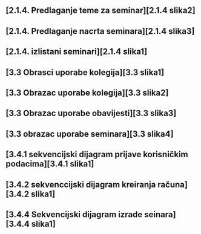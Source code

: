 ## [2.1.4. Predlaganje teme za seminar][2.1.4 slika2]
## [2.1.4. Predlaganje nacrta seminara][2.1.4 slika3]
## [2.1.4. izlistani seminari][2.1.4 slika1]

## [3.3 Obrasci uporabe kolegija][3.3 slika1]
## [3.3 Obrazac uporabe kolegija][3.3 slika2]
## [3.3 Obrazac uporabe obavijesti][3.3 slika3]
## [3.3 obrazac uporabe seminara][3.3 slika4]
## [3.4.1 sekvencijski dijagram prijave korisničkim podacima][3.4.1 slika1]
## [3.4.2 sekvenccijski dijagram kreiranja računa][3.4.2 slika1]
## [3.4.4 Sekvencijski dijagram izrade seinara][3.4.4 slika1]